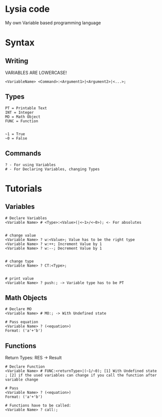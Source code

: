 
# Lysia code

My own Variable based programming language

  
# Syntax
## Writing
VARIABLES ARE LOWERCASE!

```
<VariableName> <Command>:<Argument1>|<Argument2>|<...>;

```

  

## Types

```
PT = Printable Text
INT = Integer
MO = Math Object
FUNC = Function 

  
~1 = True
~0 = False

```


## Commands

```
? - For using Variables
# - For Declaring Variables, changing Types
```

  

# Tutorials

## Variables

```
# Declare Variables
<Variable Name> # <Type>:<Value>(|<~1>/<~0>); <- For absolutes

 
# change value
<Variable Name> ? w:<Value>; Value has to be the right type
<Variable Name> ? w:++; Increment Value by 1
<Variable Name> ? w:--; Decrement Value by 1


# change type
<Variable Name> ? CT:<Type>;


# print value
<Variable Name> ? push:; -> Variable type has to be PT
```

## Math Objects

```
# Declare MO 
<Variable Name> # MO:; -> With Undefined state

# Pass equation
<Variable Name> ? (<equation>)
Format: ('a'+'b')  
```
## Functions
Return Types: RES -> Result
```
# Declare Function
<Variable Name> # FUNC:<returnType>|(~1/~0); [1] With Undefined state ; [2] if the used variables can change if you call the function after variable change

# Pass 
<Variable Name> ? (<equation>)
Format: ('a'+'b')

# Functions have to be called:
<Variable Name> ? call:;
```